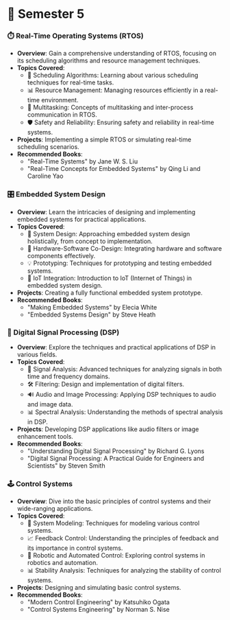 # 📒 Semester 5

### ⏱️ Real-Time Operating Systems (RTOS)
- **Overview**: Gain a comprehensive understanding of RTOS, focusing on its scheduling algorithms and resource management techniques.
- **Topics Covered**:
  - 🔄 Scheduling Algorithms: Learning about various scheduling techniques for real-time tasks.
  - 📊 Resource Management: Managing resources efficiently in a real-time environment.
  - 🤖 Multitasking: Concepts of multitasking and inter-process communication in RTOS.
  - 🛡️ Safety and Reliability: Ensuring safety and reliability in real-time systems.
- **Projects**: Implementing a simple RTOS or simulating real-time scheduling scenarios.
- **Recommended Books**:
  - "Real-Time Systems" by Jane W. S. Liu
  - "Real-Time Concepts for Embedded Systems" by Qing Li and Caroline Yao

### 🎛️ Embedded System Design
- **Overview**: Learn the intricacies of designing and implementing embedded systems for practical applications.
- **Topics Covered**:
  - 🧩 System Design: Approaching embedded system design holistically, from concept to implementation.
  - 🔌 Hardware-Software Co-Design: Integrating hardware and software components effectively.
  - 💡 Prototyping: Techniques for prototyping and testing embedded systems.
  - 🤖 IoT Integration: Introduction to IoT (Internet of Things) in embedded system design.
- **Projects**: Creating a fully functional embedded system prototype.
- **Recommended Books**:
  - "Making Embedded Systems" by Elecia White
  - "Embedded Systems Design" by Steve Heath

### 📡 Digital Signal Processing (DSP)
- **Overview**: Explore the techniques and practical applications of DSP in various fields.
- **Topics Covered**:
  - 🌊 Signal Analysis: Advanced techniques for analyzing signals in both time and frequency domains.
  - 🛠️ Filtering: Design and implementation of digital filters.
  - 🔊 Audio and Image Processing: Applying DSP techniques to audio and image data.
  - 📊 Spectral Analysis: Understanding the methods of spectral analysis in DSP.
- **Projects**: Developing DSP applications like audio filters or image enhancement tools.
- **Recommended Books**:
  - "Understanding Digital Signal Processing" by Richard G. Lyons
  - "Digital Signal Processing: A Practical Guide for Engineers and Scientists" by Steven Smith

### 🕹️ Control Systems
- **Overview**: Dive into the basic principles of control systems and their wide-ranging applications.
- **Topics Covered**:
  - 🔧 System Modeling: Techniques for modeling various control systems.
  - 📈 Feedback Control: Understanding the principles of feedback and its importance in control systems.
  - 🤖 Robotic and Automated Control: Exploring control systems in robotics and automation.
  - 📊 Stability Analysis: Techniques for analyzing the stability of control systems.
- **Projects**: Designing and simulating basic control systems.
- **Recommended Books**:
  - "Modern Control Engineering" by Katsuhiko Ogata
  - "Control Systems Engineering" by Norman S. Nise
